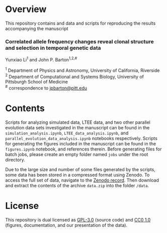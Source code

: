 
# Overview

This repository contains and data and scripts for reproducing the results accompanying the manuscript  

### Correlated allele frequency changes reveal clonal structure and selection in temporal genetic data
Yunxiao Li<sup>1</sup> and John P. Barton<sup>1,2,#</sup>

<sup>1</sup> Department of Physics and Astronomy, University of California, Riverside  
<sup>2</sup> Department of Computational and Systems Biology, University of Pittsburgh School of Medicine  
<sup>#</sup> correspondence to [jpbarton@pitt.edu](mailto:jpbarton@pitt.edu)  

<!-- The preprint is available at __INSERT LINK HERE__. -->

# Contents

Scripts for analyzing simulated data, LTEE data, and two other parallel evolution data sets investigated in the manuscript can be found in the `simulation_analysis.ipynb`, `LTEE_data_analysis.ipynb`, and `parallel_evolution_data_analysis.ipynb` notebooks respectively. Scripts for generating the figures included in the manuscript can be found in the `figures.ipynb` notebook, and references therein. Before generating files for batch jobs, please create an empty folder named `jobs` under the root directory.

Due to the large size and number of some files generated by the scripts, some data has been stored in a compressed format using Zenodo. To access the full set of data, navigate to the [Zenodo record](https://zenodo.org/records/10826907). Then download and extract the contents of the archive `data.zip` into the folder `/data`.


# License

This repository is dual licensed as [GPL-3.0](LICENSE-GPL) (source code) and [CC0 1.0](LICENSE-CC0) (figures, documentation, and our presentation of the data).
